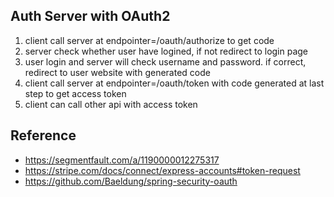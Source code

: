 ## Auth Server with OAuth2

1. client call server at endpointer=/oauth/authorize to get code
2. server check whether user have logined, if not redirect to login page
3. user login and server will check username and password. if correct, redirect to user website with generated code
4. client call server at endpointer=/oauth/token with code generated at last step to get access token
5. client can call other api with access token

## Reference
- https://segmentfault.com/a/1190000012275317
- https://stripe.com/docs/connect/express-accounts#token-request
- https://github.com/Baeldung/spring-security-oauth